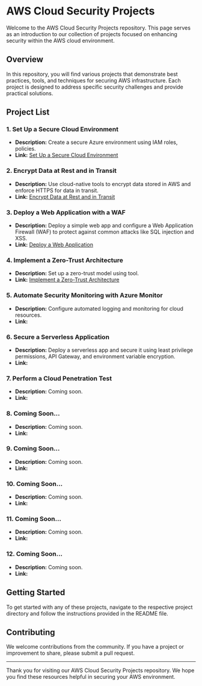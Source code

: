 # AWS Cloud Security Projects

Welcome to the AWS Cloud Security Projects repository. This page serves as an introduction to our collection of projects focused on enhancing security within the AWS cloud environment.

## Overview

In this repository, you will find various projects that demonstrate best practices, tools, and techniques for securing AWS infrastructure. Each project is designed to address specific security challenges and provide practical solutions.

## Project List

### 1. **Set Up a Secure Cloud Environment**
- **Description:** Create a secure Azure environment using IAM roles, policies.
- **Link:** [Set Up a Secure Cloud Environment](./AWS-Project_1.md)

### 2. **Encrypt Data at Rest and in Transit**
- **Description:** Use cloud-native tools to encrypt data stored in AWS and enforce HTTPS for data in transit.
- **Link:** [Encrypt Data at Rest and in Transit](./AWS-Project_2.md)

### 3. **Deploy a Web Application with a WAF**
- **Description:** Deploy a simple web app and configure a Web Application Firewall (WAF) to protect against common attacks like SQL injection and XSS.
- **Link:** [Deploy a Web Application](./AWS-Project_3.md)

### 4. **Implement a Zero-Trust Architecture**
- **Description:** Set up a zero-trust model using tool.
- **Link:** [Implement a Zero-Trust Architecture](./AWS-Project_4.md)

### 5. **Automate Security Monitoring with Azure Monitor**
- **Description:** Configure automated logging and monitoring for cloud resources.
- **Link:** []()

### 6. **Secure a Serverless Application**
- **Description:** Deploy a serverless app and secure it using least privilege permissions, API Gateway, and environment variable encryption.
- **Link:** []()

### 7. **Perform a Cloud Penetration Test**
- **Description:** Coming soon.
- **Link:** []()

### 8. **Coming Soon...**
- **Description:** Coming soon.
- **Link:** []()

### 9. **Coming Soon...**
- **Description:** Coming soon.
- **Link:** []()

### 10. **Coming Soon...**
- **Description:** Coming soon.
- **Link:** []()

### 11. **Coming Soon...**
- **Description:** Coming soon.
- **Link:** []()

### 12. **Coming Soon...**
- **Description:** Coming soon.
- **Link:** []()

## Getting Started

To get started with any of these projects, navigate to the respective project directory and follow the instructions provided in the README file.

## Contributing

We welcome contributions from the community. If you have a project or improvement to share, please submit a pull request.

---

Thank you for visiting our AWS Cloud Security Projects repository. We hope you find these resources helpful in securing your AWS environment.
